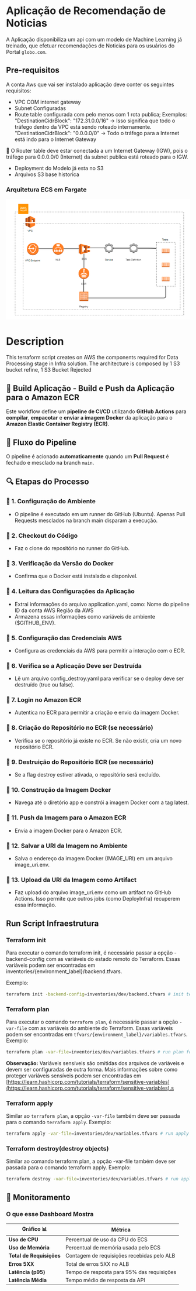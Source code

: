 # Aplicação de Recomendação de Noticias 
A Aplicação disponibiliza um api com um modelo de Machine Learning já treinado, que efetuar recomendações de Noticias para os usuários do Portal `globo.com`.

## Pre-requisitos

A conta Aws que vai ser instalado aplicação deve conter os seguintes requisitos:
- VPC COM internet gateway
- Subnet Configuradas
- Route table configurada com pelo menos com 1 rota publica;
Exemplos: 
"DestinationCidrBlock": "172.31.0.0/16" → Isso significa que todo o tráfego dentro da VPC está sendo roteado internamente.
"DestinationCidrBlock": "0.0.0.0/0" → Todo o tráfego para a Internet está indo para o Internet Gateway 

📌 O Router table deve estar conectada a um Internet Gateway (IGW), pois o tráfego para 0.0.0.0/0 (Internet) da subnet publica está roteado para o IGW.

- Deployment do Modelo já esta no S3
- Arquivos S3 base historica

### Arquitetura ECS em Fargate

<p align="center">
  <img src="./media/images/ecs-fargate-diagram-v2.PNG" alt="ecs-fargate-diagram_v2.PNG"/><br>
</p>


# Description
This terraform script creates on AWS the components required for Data Processing stage in Infra solution. The architecture is composed by 1 S3 bucket refine, 1 S3 Bucket Rejected



## 🚀 Build Aplicação - Build e Push da Aplicação para o Amazon ECR

Este workflow define um **pipeline de CI/CD** utilizando **GitHub Actions** para **compilar**, **empacotar** e **enviar a imagem Docker** da aplicação para o **Amazon Elastic Container Registry (ECR)**.

## 📌 Fluxo do Pipeline

O pipeline é acionado **automaticamente** quando um **Pull Request** é fechado e mesclado na branch `main`.

## 🔍 Etapas do Processo

### 🔹 1. Configuração do Ambiente

- O pipeline é executado em um runner do GitHub (Ubuntu).
Apenas Pull Requests mesclados na branch main disparam a execução.

### 🔹 2. Checkout do Código
- Faz o clone do repositório no runner do GitHub.


### 🔹 3. Verificação da Versão do Docker
- Confirma que o Docker está instalado e disponível.

### 🔹 4. Leitura das Configurações da Aplicação

- Extrai informações do arquivo application.yaml, como:
  Nome do pipeline
  ID da conta AWS
  Região da AWS
- Armazena essas informações como variáveis de ambiente ($GITHUB_ENV).


### 🔹 5. Configuração das Credenciais AWS

- Configura as credenciais da AWS para permitir a interação com o ECR.


### 🔹 6. Verifica se a Aplicação Deve ser Destruída
- Lê um arquivo config_destroy.yaml para verificar se o deploy deve ser destruído (true ou false).

### 🔹 7. Login no Amazon ECR

- Autentica no ECR para permitir a criação e envio da imagem Docker.

### 🔹 8. Criação do Repositório no ECR (se necessário)
- Verifica se o repositório já existe no ECR.
Se não existir, cria um novo repositório ECR.

### 🔹 9. Destruição do Repositório ECR (se necessário)
- Se a flag destroy estiver ativada, o repositório será excluído.

### 🔹 10. Construção da Imagem Docker
- Navega até o diretório app e constrói a imagem Docker com a tag latest.

### 🔹 11. Push da Imagem para o Amazon ECR
- Envia a imagem Docker para o Amazon ECR.

### 🔹 12. Salvar a URI da Imagem no Ambiente
- Salva o endereço da imagem Docker (IMAGE_URI) em um arquivo image_uri.env.

### 🔹 13. Upload da URI da Imagem como Artifact

- Faz upload do arquivo image_uri.env como um artifact no GitHub Actions.
Isso permite que outros jobs (como DeployInfra) recuperem essa informação.

## Run Script Infraestrutura

### Terraform init
Para executar o comando terraform init, é necessário passar a opção -backend-config com as variáveis do estado remoto do Terraform. Essas variáveis podem ser encontradas em inventories/{environment_label}/backend.tfvars.

Exemplo:
```bash
terraform init -backend-config=inventories/dev/backend.tfvars # init terraform for dev environment
```

### Terraform plan
Para executar o comando `terraform plan`, é necessário passar a opção `-var-file` com as variáveis do ambiente do Terraform. Essas variáveis podem ser encontradas em `tfvars/{environment_label}/variables.tfvars`.
Exemplo:
```bash
terraform plan -var-file=inventories/dev/variables.tfvars # run plan for dev environment
```
**Observação:** Variáveis sensíveis são omitidas dos arquivos de variáveis e devem ser configuradas de outra forma. Mais informações sobre como proteger variáveis sensíveis podem ser encontradas em [https://learn.hashicorp.com/tutorials/terraform/sensitive-variables](https://learn.hashicorp.com/tutorials/terraform/sensitive-variables).s

### Terraform apply
Similar ao `terraform plan`, a opção `-var-file` também deve ser passada para o comando `terraform apply`.
Exemplo:
```bash
terraform apply -var-file=inventories/dev/variables.tfvars # run apply for dev environment
```

### Terraform destroy(destroy objects)
Similar ao comando terraform plan, a opção -var-file também deve ser passada para o comando terraform apply.
Exemplo:
```bash
terraform destroy -var-file=inventories/dev/variables.tfvars # run apply for dev environment
```



## 🚀 Monitoramento
###  O que esse Dashboard Mostra

| Gráfico 📊          | Métrica                                      |
|---------------------|---------------------------------------------|
| **Uso de CPU**      | Percentual de uso da CPU do ECS            |
| **Uso de Memória**  | Percentual de memória usada pelo ECS       |
| **Total de Requisições** | Contagem de requisições recebidas pelo ALB |
| **Erros 5XX**       | Total de erros 5XX no ALB                  |
| **Latência (p95)**  | Tempo de resposta para 95% das requisições |
| **Latência Média**  | Tempo médio de resposta da API             |
